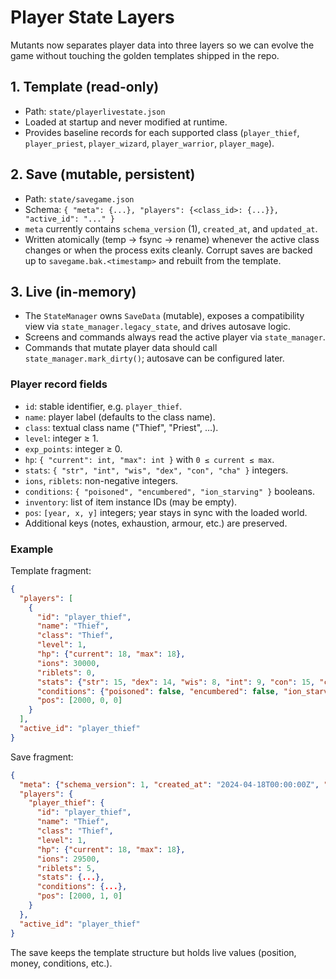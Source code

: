 # Player State Layers

Mutants now separates player data into three layers so we can evolve the game
without touching the golden templates shipped in the repo.

## 1. Template (read-only)
- Path: `state/playerlivestate.json`
- Loaded at startup and never modified at runtime.
- Provides baseline records for each supported class (`player_thief`,
  `player_priest`, `player_wizard`, `player_warrior`, `player_mage`).

## 2. Save (mutable, persistent)
- Path: `state/savegame.json`
- Schema: `{ "meta": {...}, "players": {<class_id>: {...}}, "active_id": "..." }`
- `meta` currently contains `schema_version` (1), `created_at`, and `updated_at`.
- Written atomically (temp → fsync → rename) whenever the active class changes
  or when the process exits cleanly. Corrupt saves are backed up to
  `savegame.bak.<timestamp>` and rebuilt from the template.

## 3. Live (in-memory)
- The `StateManager` owns `SaveData` (mutable), exposes a compatibility view via
  `state_manager.legacy_state`, and drives autosave logic.
- Screens and commands always read the active player via `state_manager`.
- Commands that mutate player data should call `state_manager.mark_dirty()`;
  autosave can be configured later.

### Player record fields
- `id`: stable identifier, e.g. `player_thief`.
- `name`: player label (defaults to the class name).
- `class`: textual class name ("Thief", "Priest", …).
- `level`: integer ≥ 1.
- `exp_points`: integer ≥ 0.
- `hp`: `{ "current": int, "max": int }` with `0 ≤ current ≤ max`.
- `stats`: `{ "str", "int", "wis", "dex", "con", "cha" }` integers.
- `ions`, `riblets`: non-negative integers.
- `conditions`: `{ "poisoned", "encumbered", "ion_starving" }` booleans.
- `inventory`: list of item instance IDs (may be empty).
- `pos`: `[year, x, y]` integers; year stays in sync with the loaded world.
- Additional keys (notes, exhaustion, armour, etc.) are preserved.

### Example

Template fragment:

```json
{
  "players": [
    {
      "id": "player_thief",
      "name": "Thief",
      "class": "Thief",
      "level": 1,
      "hp": {"current": 18, "max": 18},
      "ions": 30000,
      "riblets": 0,
      "stats": {"str": 15, "dex": 14, "wis": 8, "int": 9, "con": 15, "cha": 16},
      "conditions": {"poisoned": false, "encumbered": false, "ion_starving": false},
      "pos": [2000, 0, 0]
    }
  ],
  "active_id": "player_thief"
}
```

Save fragment:

```json
{
  "meta": {"schema_version": 1, "created_at": "2024-04-18T00:00:00Z", "updated_at": "2024-04-18T00:05:00Z"},
  "players": {
    "player_thief": {
      "id": "player_thief",
      "name": "Thief",
      "class": "Thief",
      "level": 1,
      "hp": {"current": 18, "max": 18},
      "ions": 29500,
      "riblets": 5,
      "stats": {...},
      "conditions": {...},
      "pos": [2000, 1, 0]
    }
  },
  "active_id": "player_thief"
}
```

The save keeps the template structure but holds live values (position, money,
conditions, etc.).

